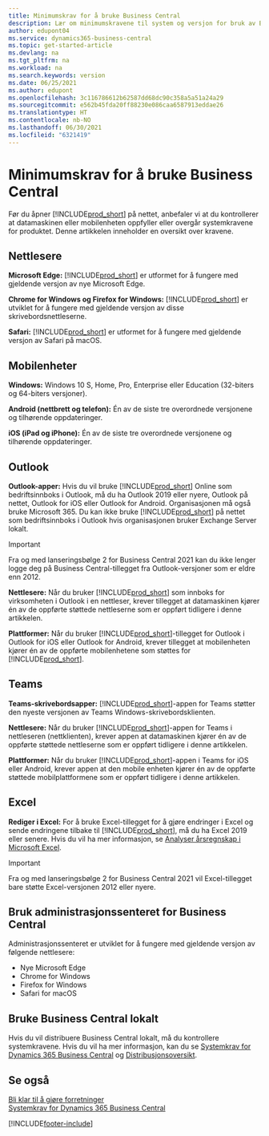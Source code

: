 ```yaml
---
title: Minimumskrav for å bruke Business Central
description: Lær om minimumskravene til system og versjon for bruk av Business Central Online beskrevet nedenfor.
author: edupont04
ms.service: dynamics365-business-central
ms.topic: get-started-article
ms.devlang: na
ms.tgt_pltfrm: na
ms.workload: na
ms.search.keywords: version
ms.date: 06/25/2021
ms.author: edupont
ms.openlocfilehash: 3c116786612b62587dd68dc90c358a5a51a24a29
ms.sourcegitcommit: e562b45fda20ff88230e086caa6587913eddae26
ms.translationtype: HT
ms.contentlocale: nb-NO
ms.lasthandoff: 06/30/2021
ms.locfileid: "6321419"
---
```

# <a name="minimum-requirements-for-using-business-central"></a>Minimumskrav for å bruke Business Central

Før du åpner [!INCLUDE[prod_short](includes/prod_short.md)] på nettet, anbefaler vi at du kontrollerer at datamaskinen eller mobilenheten oppfyller eller overgår systemkravene for produktet. Denne artikkelen inneholder en oversikt over kravene.  

## <a name="browsers"></a>Nettlesere

**Microsoft Edge:** [!INCLUDE[prod_short](includes/prod_short.md)] er utformet for å fungere med gjeldende versjon av nye Microsoft Edge.
  
**Chrome for Windows og Firefox for Windows:** [!INCLUDE[prod_short](includes/prod_short.md)] er utviklet for å fungere med gjeldende versjon av disse skrivebordsnettleserne. 
 
**Safari:** [!INCLUDE[prod_short](includes/prod_short.md)] er utformet for å fungere med gjeldende versjon av Safari på macOS.  

## <a name="mobile-devices"></a>Mobilenheter

**Windows:** Windows 10 S, Home, Pro, Enterprise eller Education (32-biters og 64-biters versjoner).

**Android (nettbrett og telefon):** Én av de siste tre overordnede versjonene og tilhørende oppdateringer.

**iOS (iPad og iPhone):** Én av de siste tre overordnede versjonene og tilhørende oppdateringer.

<!--

**Windows:** [!INCLUDE[prod_short](includes/prod_short.md)] for Windows can be installed on devices with at least 1 GB of RAM and Windows 10 S, Home, Pro, Enterprise, or Education (32-bit and 64-bit editions).  
**iOS:** [!INCLUDE[prod_short](includes/prod_short.md)] for iPad and iPhone requires iOS 10.0 or later.  
**Android:** [!INCLUDE[prod_short](includes/prod_short.md)] for Android tablet and Android phone can be installed on devices with at least 1 GB of RAM and Android 6.0 or higher.  
**Device size:** [!INCLUDE[prod_short](includes/prod_short.md)] is supported on smart phones with a minimum screen size of 4" and tablets with a minimum screen size of 7".  
-->
## <a name="outlook"></a>Outlook

**Outlook-apper:** Hvis du vil bruke [!INCLUDE[prod_short](includes/prod_short.md)] Online som bedriftsinnboks i Outlook, må du ha Outlook 2019 eller nyere, Outlook på nettet, Outlook for iOS eller Outlook for Android. Organisasjonen må også bruke Microsoft 365. Du kan ikke bruke [!INCLUDE[prod_short](includes/prod_short.md)] på nettet som bedriftsinnboks i Outlook hvis organisasjonen bruker Exchange Server lokalt. 

> [!IMPORTANT]
> Fra og med lanseringsbølge 2 for Business Central 2021 kan du ikke lenger logge deg på Business Central-tillegget fra Outlook-versjoner som er eldre enn 2012.
  
**Nettlesere:** Når du bruker [!INCLUDE[prod_short](includes/prod_short.md)] som innboks for virksomheten i Outlook i en nettleser, krever tillegget at datamaskinen kjører én av de oppførte støttede nettleserne som er oppført tidligere i denne artikkelen. 
 
**Plattformer:** Når du bruker [!INCLUDE[prod_short](includes/prod_short.md)]-tillegget for Outlook i Outlook for iOS eller Outlook for Android, krever tillegget at mobilenheten kjører én av de oppførte mobilenhetene som støttes for [!INCLUDE[prod_short](includes/prod_short.md)].  

## <a name="teams"></a>Teams

**Teams-skrivebordsapper:** [!INCLUDE[prod_short](includes/prod_short.md)]-appen for Teams støtter den nyeste versjonen av Teams Windows-skrivebordsklienten. 

**Nettlesere:** Når du bruker [!INCLUDE[prod_short](includes/prod_short.md)]-appen for Teams i nettleseren (nettklienten), krever appen at datamaskinen kjører én av de oppførte støttede nettleserne som er oppført tidligere i denne artikkelen. 

**Plattformer:** Når du bruker [!INCLUDE[prod_short](includes/prod_short.md)]-appen i Teams for iOS eller Android, krever appen at den mobile enheten kjører én av de oppførte støttede mobilplattformene som er oppført tidligere i denne artikkelen.

## <a name="excel"></a>Excel

**Rediger i Excel:** For å bruke Excel-tillegget for å gjøre endringer i Excel og sende endringene tilbake til [!INCLUDE[prod_short](includes/prod_short.md)], må du ha Excel 2019 eller senere. Hvis du vil ha mer informasjon, se [Analyser årsregnskap i Microsoft Excel](finance-analyze-excel.md).  

> [!IMPORTANT]
> Fra og med lanseringsbølge 2 for Business Central 2021 vil Excel-tillegget bare støtte Excel-versjonen 2012 eller nyere.

## <a name="using-the-business-central-administration-center"></a><a name="TAC"></a> Bruk administrasjonssenteret for Business Central

Administrasjonssenteret er utviklet for å fungere med gjeldende versjon av følgende nettlesere:

- Nye Microsoft Edge
- Chrome for Windows
- Firefox for Windows
- Safari for macOS

## <a name="using-business-central-on-premises"></a>Bruke Business Central lokalt

Hvis du vil distribuere Business Central lokalt, må du kontrollere systemkravene. Hvis du vil ha mer informasjon, kan du se [Systemkrav for Dynamics 365 Business Central](/dynamics365/business-central/dev-itpro/deployment/system-requirements-business-central-v18) og [Distribusjonsoversikt](/dynamics365/business-central/dev-itpro/deployment/deployment).  

## <a name="see-also"></a>Se også

[Bli klar til å gjøre forretninger](ui-get-ready-business.md)  
[Systemkrav for Dynamics 365 Business Central](/dynamics365/business-central/dev-itpro/deployment/system-requirements-business-central-v18)  

[!INCLUDE[footer-include](includes/footer-banner.md)]
